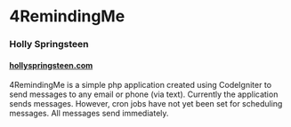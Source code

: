 # 4RemindingMe
### Holly Springsteen
#### [hollyspringsteen.com](http://hollyspringsteen.com)

4RemindingMe is a simple php application created using CodeIgniter to send messages to any email or phone (via text). Currently the application sends messages. However, cron jobs have not yet been set for scheduling messages. All messages send immediately. 